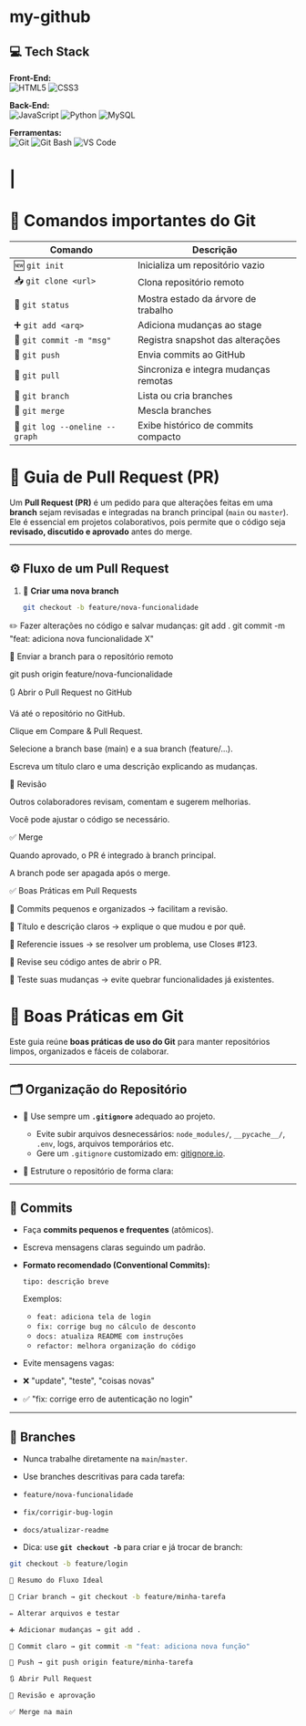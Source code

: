 
# my-github
## 💻 Tech Stack

**Front-End:**  
![HTML5](https://img.shields.io/badge/HTML5-E34F26?style=for-the-badge&logo=html5&logoColor=white)
![CSS3](https://img.shields.io/badge/CSS3-1572B6?style=for-the-badge&logo=css3&logoColor=white)

**Back-End:**  
![JavaScript](https://img.shields.io/badge/JavaScript-F7DF1E?style=for-the-badge&logo=javascript&logoColor=black)
![Python](https://img.shields.io/badge/Python-3776AB?style=for-the-badge&logo=python&logoColor=white)
![MySQL](https://img.shields.io/badge/MySQL-4479A1?style=for-the-badge&logo=mysql&logoColor=white)

**Ferramentas:**  
![Git](https://img.shields.io/badge/Git-F05032?style=for-the-badge&logo=git&logoColor=white)
![Git Bash](https://img.shields.io/badge/Git--Bash-353535?style=for-the-badge&logo=git&logoColor=white)
![VS Code](https://img.shields.io/badge/VS--Code-007ACC?style=for-the-badge&logo=visual-studio-code&logoColor=white)


#                |

# 📌 Comandos importantes do Git

| Comando                     | Descrição                               |
|-----------------------------|-----------------------------------------|
| 🆕 `git init`               | Inicializa um repositório vazio         |
| 📥 `git clone <url>`        | Clona repositório remoto                |
| 🔎 `git status`             | Mostra estado da árvore de trabalho     |
| ➕ `git add <arq>`          | Adiciona mudanças ao stage              |
| 💾 `git commit -m "msg"`    | Registra snapshot das alterações        |
| 🚀 `git push`               | Envia commits ao GitHub                 |
| 🔄 `git pull`               | Sincroniza e integra mudanças remotas   |
| 🌿 `git branch`             | Lista ou cria branches                  |
| 🔀 `git merge`              | Mescla branches                         |
| 📜 `git log --oneline --graph` | Exibe histórico de commits compacto |

# 🔄 Guia de Pull Request (PR)

Um **Pull Request (PR)** é um pedido para que alterações feitas em uma **branch** sejam revisadas e integradas na branch principal (`main` ou `master`).  
Ele é essencial em projetos colaborativos, pois permite que o código seja **revisado, discutido e aprovado** antes do merge.

---

## ⚙️ Fluxo de um Pull Request

1. 🌱 **Criar uma nova branch**
   ```bash
   git checkout -b feature/nova-funcionalidade


✏️ Fazer alterações no código e salvar mudanças:
git add .
git commit -m "feat: adiciona nova funcionalidade X"

🚀 Enviar a branch para o repositório remoto

git push origin feature/nova-funcionalidade

🔃 Abrir o Pull Request no GitHub

Vá até o repositório no GitHub.

Clique em Compare & Pull Request.

Selecione a branch base (main) e a sua branch (feature/...).

Escreva um título claro e uma descrição explicando as mudanças.

👀 Revisão

Outros colaboradores revisam, comentam e sugerem melhorias.

Você pode ajustar o código se necessário.

✅ Merge

Quando aprovado, o PR é integrado à branch principal.

A branch pode ser apagada após o merge.

✅ Boas Práticas em Pull Requests

🔹 Commits pequenos e organizados → facilitam a revisão.

🔹 Título e descrição claros → explique o que mudou e por quê.

🔹 Referencie issues → se resolver um problema, use Closes #123.

🔹 Revise seu código antes de abrir o PR.

🔹 Teste suas mudanças → evite quebrar funcionalidades já existentes.

# 📘 Boas Práticas em Git

Este guia reúne **boas práticas de uso do Git** para manter repositórios limpos, organizados e fáceis de colaborar.  

---

## 🗂️ Organização do Repositório

- 🔹 Use sempre um **`.gitignore`** adequado ao projeto.  
  - Evite subir arquivos desnecessários: `node_modules/`, `__pycache__/`, `.env`, logs, arquivos temporários etc.  
  - Gere um `.gitignore` customizado em: [gitignore.io](https://www.toptal.com/developers/gitignore).  

- 🔹 Estruture o repositório de forma clara:


---

## 💾 Commits

- Faça **commits pequenos e frequentes** (atômicos).  
- Escreva mensagens claras seguindo um padrão.  
- **Formato recomendado (Conventional Commits):**
  ```
  tipo: descrição breve
  ```
  Exemplos:
  - `feat: adiciona tela de login`
  - `fix: corrige bug no cálculo de desconto`
  - `docs: atualiza README com instruções`
  - `refactor: melhora organização do código`

- Evite mensagens vagas:
- ❌ "update", "teste", "coisas novas"  
- ✅ "fix: corrige erro de autenticação no login"

---

## 🌿 Branches

- Nunca trabalhe diretamente na `main`/`master`.  
- Use branches descritivas para cada tarefa:
- `feature/nova-funcionalidade`  
- `fix/corrigir-bug-login`  
- `docs/atualizar-readme`  

- Dica: use **`git checkout -b`** para criar e já trocar de branch:
```bash
git checkout -b feature/login

📖 Resumo do Fluxo Ideal

🌱 Criar branch → git checkout -b feature/minha-tarefa

✏️ Alterar arquivos e testar

➕ Adicionar mudanças → git add .

💾 Commit claro → git commit -m "feat: adiciona nova função"

🚀 Push → git push origin feature/minha-tarefa

🔃 Abrir Pull Request

👀 Revisão e aprovação

✅ Merge na main